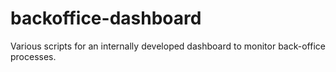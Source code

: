 backoffice-dashboard
====================

Various scripts for an internally developed dashboard to monitor back-office processes.
